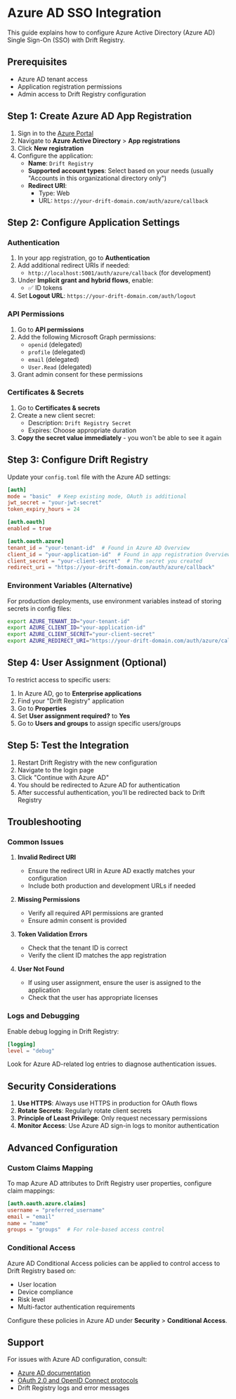 # Azure AD SSO Integration

This guide explains how to configure Azure Active Directory (Azure AD) Single Sign-On (SSO) with Drift Registry.

## Prerequisites

- Azure AD tenant access
- Application registration permissions
- Admin access to Drift Registry configuration

## Step 1: Create Azure AD App Registration

1. Sign in to the [Azure Portal](https://portal.azure.com)
2. Navigate to **Azure Active Directory** > **App registrations**
3. Click **New registration**
4. Configure the application:
   - **Name**: `Drift Registry`
   - **Supported account types**: Select based on your needs (usually "Accounts in this organizational directory only")
   - **Redirect URI**:
     - Type: Web
     - URL: `https://your-drift-domain.com/auth/azure/callback`

## Step 2: Configure Application Settings

### Authentication
1. In your app registration, go to **Authentication**
2. Add additional redirect URIs if needed:
   - `http://localhost:5001/auth/azure/callback` (for development)
3. Under **Implicit grant and hybrid flows**, enable:
   - ✅ ID tokens
4. Set **Logout URL**: `https://your-drift-domain.com/auth/logout`

### API Permissions
1. Go to **API permissions**
2. Add the following Microsoft Graph permissions:
   - `openid` (delegated)
   - `profile` (delegated)
   - `email` (delegated)
   - `User.Read` (delegated)
3. Grant admin consent for these permissions

### Certificates & Secrets
1. Go to **Certificates & secrets**
2. Create a new client secret:
   - Description: `Drift Registry Secret`
   - Expires: Choose appropriate duration
3. **Copy the secret value immediately** - you won't be able to see it again

## Step 3: Configure Drift Registry

Update your `config.toml` file with the Azure AD settings:

```toml
[auth]
mode = "basic"  # Keep existing mode, OAuth is additional
jwt_secret = "your-jwt-secret"
token_expiry_hours = 24

[auth.oauth]
enabled = true

[auth.oauth.azure]
tenant_id = "your-tenant-id"  # Found in Azure AD Overview
client_id = "your-application-id"  # Found in app registration Overview
client_secret = "your-client-secret"  # The secret you created
redirect_uri = "https://your-drift-domain.com/auth/azure/callback"
```

### Environment Variables (Alternative)

For production deployments, use environment variables instead of storing secrets in config files:

```bash
export AZURE_TENANT_ID="your-tenant-id"
export AZURE_CLIENT_ID="your-application-id"
export AZURE_CLIENT_SECRET="your-client-secret"
export AZURE_REDIRECT_URI="https://your-drift-domain.com/auth/azure/callback"
```

## Step 4: User Assignment (Optional)

To restrict access to specific users:

1. In Azure AD, go to **Enterprise applications**
2. Find your "Drift Registry" application
3. Go to **Properties**
4. Set **User assignment required?** to **Yes**
5. Go to **Users and groups** to assign specific users/groups

## Step 5: Test the Integration

1. Restart Drift Registry with the new configuration
2. Navigate to the login page
3. Click "Continue with Azure AD"
4. You should be redirected to Azure AD for authentication
5. After successful authentication, you'll be redirected back to Drift Registry

## Troubleshooting

### Common Issues

1. **Invalid Redirect URI**
   - Ensure the redirect URI in Azure AD exactly matches your configuration
   - Include both production and development URLs if needed

2. **Missing Permissions**
   - Verify all required API permissions are granted
   - Ensure admin consent is provided

3. **Token Validation Errors**
   - Check that the tenant ID is correct
   - Verify the client ID matches the app registration

4. **User Not Found**
   - If using user assignment, ensure the user is assigned to the application
   - Check that the user has appropriate licenses

### Logs and Debugging

Enable debug logging in Drift Registry:

```toml
[logging]
level = "debug"
```

Look for Azure AD-related log entries to diagnose authentication issues.

## Security Considerations

1. **Use HTTPS**: Always use HTTPS in production for OAuth flows
2. **Rotate Secrets**: Regularly rotate client secrets
3. **Principle of Least Privilege**: Only request necessary permissions
4. **Monitor Access**: Use Azure AD sign-in logs to monitor authentication

## Advanced Configuration

### Custom Claims Mapping

To map Azure AD attributes to Drift Registry user properties, configure claim mappings:

```toml
[auth.oauth.azure.claims]
username = "preferred_username"
email = "email"
name = "name"
groups = "groups"  # For role-based access control
```

### Conditional Access

Azure AD Conditional Access policies can be applied to control access to Drift Registry based on:
- User location
- Device compliance
- Risk level
- Multi-factor authentication requirements

Configure these policies in Azure AD under **Security** > **Conditional Access**.

## Support

For issues with Azure AD configuration, consult:
- [Azure AD documentation](https://docs.microsoft.com/en-us/azure/active-directory/)
- [OAuth 2.0 and OpenID Connect protocols](https://docs.microsoft.com/en-us/azure/active-directory/develop/active-directory-v2-protocols)
- Drift Registry logs and error messages